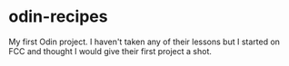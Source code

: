 # odin-recipes

My first Odin project. I haven't taken any of their lessons but I started on FCC and thought I would give their first project a shot. 
